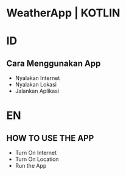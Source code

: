 # WeatherApp | KOTLIN

# ID
## Cara Menggunakan App
- Nyalakan Internet
- Nyalakan Lokasi
- Jalankan Aplikasi

# EN
## HOW TO USE THE APP
- Turn On Internet
- Turn On Location
- Run the App
